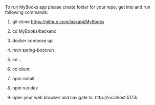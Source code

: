 To run MyBooks app please create folder for your repo, 
get into and run following commands:

1. git clone https://github.com/laskapi/MyBooks
2. cd MyBooks/backend
3. docker compose up
4.  mvn spring-boot:run
5. cd ..
6. cd client
7. npm install
8. npm run dev

9. open your web browser and navigate to:
            http://localhost:5173/